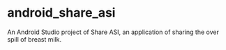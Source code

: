 # android_share_asi
An Android Studio project of Share ASI, an application of sharing the over spill of breast milk.
